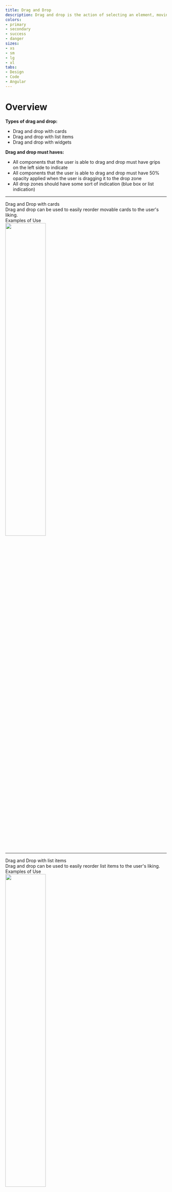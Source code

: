 ```yaml
---
title: Drag and Drop
description: Drag and drop is the action of selecting an element, moving it, and then placing it into the defined area.
colors:
- primary
- secondary
- success
- danger
sizes:
- xs
- sm
- lg
- xl
tabs:
- Design
- Code 
- Angular
---
```


<!-- Start Design Tab -->
<div id="design" class="docs-tabs-content" markdown="1">

# Overview

**Types of drag and drop:**

- Drag and drop with cards
- Drag and drop with list items
- Drag and drop with widgets

**Drag and drop must haves:**

- All components that the user is able to drag and drop must have grips on the left side to indicate 
- All components that the user is able to drag and drop must have 50% opacity applied when the user is dragging it to the drop zone
- All drop zones should have some sort of indication (blue box or list indication)

<hr>
  
  <!-- Start Drag and Drop with Cards Section -->
  <div class="c-header-md">Drag and Drop with cards</div>
  Drag and drop can be used to easily reorder movable cards to the user's liking. 

  <!-- Start Examples of Use Row -->
  <div class="c-header-sm">Examples of Use</div>

  <img src="{{ site.url }}{{ site.baseurl }}/assets/img/elements/drag-and-drop/nameoffile.png" width="50%">
  <!-- End Examples of Use Row -->
  <!-- END Drag and Drop with Cards Section -->

  <hr>

   <!-- Start Drag and Drop with List Items Section -->
  <div class="c-header-md">Drag and Drop with list items</div>
  Drag and drop can be used to easily reorder list items to the user's liking. 

  <!-- Start Examples of Use Row -->
  <div class="c-header-sm">Examples of Use</div>

  <img src="{{ site.url }}{{ site.baseurl }}/assets/img/elements/drag-and-drop/nameoffile.png" width="50%;">
  <!-- End Examples of Use Row -->
  <!-- END Drag and Drop with List Items Section -->

<hr>

  <!-- Start Drag and Drop with Widgets Section -->
  <div class="c-header-md">Drag and Drop with widgets</div>
  Drag and drop can be used to easily perform a function with a widget, such as a file upload. 

  <!-- Start Examples of Use Row -->
  <div class="c-header-sm">Examples of Use</div>

  <img src="{{ site.url }}{{ site.baseurl }}/assets/img/elements/drag-and-drop/nameoffile.png" width="50%;">
  <!-- End Examples of Use Row -->
  <!-- END Drag and Drop with Widgets Section -->




</div>
<!-- End Design Tab -->

<!-- Start Cupcake Code Tab -->
<div id="code" class="docs-tabs-content" markdown="1">

## Checkbox
Tooltips are floating labels that briefly explain the function of a user interface element.

{% example html %}
<label class="c-checkbox">
    <input type="checkbox" name="radio" checked>
    <i class="c-bg-primary"></i>
    Basic Checkbox
</label>
{% endexample %}

## Color Examples

{% example html %}
<label class="c-checkbox c-m-right-sm">
    <input type="checkbox" name="radio" checked>
    <i class="c-bg-primary"></i>
    Primary
</label>

<label class="c-checkbox c-m-right-sm">
    <input type="checkbox" name="radio" checked>
    <i class="c-bg-success"></i>
    Success
</label>

<label class="c-checkbox c-m-right-sm">
    <input type="checkbox" name="radio" checked>
    <i class="c-bg-warning"></i>
    Warning
</label>

<label class="c-checkbox c-m-right-sm">
    <input type="checkbox" name="radio" checked>
    <i class="c-bg-danger"></i>
    Danger
</label>
{% endexample %}

## Size Examples

{% example html %}
<label class="c-checkbox-sm c-m-right-sm">
    <input type="checkbox" name="radio" checked>
    <i class="c-bg-primary"></i>
</label>

<label class="c-checkbox-lg c-m-right-sm">
    <input type="checkbox" name="radio" checked>
    <i class="c-bg-primary"></i>
</label>

<label class="c-checkbox-xl c-m-right-sm">
    <input type="checkbox" name="radio" checked>
    <i class="c-bg-primary"></i>
</label>
{% endexample %}

## Radio Buttons
Use radio buttons to present each item in a list of options where users must make a single selection.

{% example html %}
<label class="c-radio">
    <input type="radio" name="radio" checked>
    <i class="c-bg-primary"></i> 
    Yes
</label>
<label class="c-radio">
    <input type="radio" name="radio">
    <i class="c-bg-primary"></i> 
    No
</label>
{% endexample %}

## Color Examples

{% example html %}
<label class="c-radio c-m-right-sm">
    <input type="radio" name="radio" checked>
    <i class="c-bg-primary"></i>
    Primary
</label>

<label class="c-radio c-m-right-sm">
    <input type="radio" name="radio" checked>
    <i class="c-bg-success"></i>
    Success
</label>

<label class="c-radio c-m-right-sm">
    <input type="radio" name="radio" checked>
    <i class="c-bg-warning"></i>
    Warning
</label>

<label class="c-radio c-m-right-sm">
    <input type="radio" name="radio" checked>
    <i class="c-bg-danger"></i>
    Danger
</label>
{% endexample %}

## Size Examples

{% example html %}
<label class="c-radio-sm">
    <input type="radio" name="radio" checked>
    <i class="c-bg-primary"></i>
</label>

<label class="c-radio-lg">
    <input type="radio" name="radio" checked>
    <i class="c-bg-primary"></i>
</label>

<label class="c-radio-xl">
    <input type="radio" name="radio" checked>
    <i class="c-bg-primary"></i>
</label>
{% endexample %}


</div>
<!-- End Cupcake Code Tab -->

<!-- Start Angular Code Tab -->
<div id="angular" class="docs-tabs-content" markdown="1">

### Storybook iframe
<iframe title="storybook" width="100%" height="500px" src="https://pages.code.ipreo.com/josh-easter/storybook-demo/?path=/story/basic-elements--avatar&full=0&addons=1&stories=0&panelRight=0&addonPanel=storybooks%2Fstorybook-addon-knobs&nav=0"></iframe>

</div>
<!-- End Angular Code Tab -->


